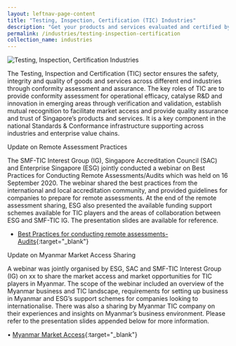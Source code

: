 ```yaml
---
layout: leftnav-page-content
title: "Testing, Inspection, Certification (TIC) Industries"
description: "Get your products and services evaluated and certified by a Singapore Accreditation Council (SAC)-accredited Conformity Assessment Body (CAB)."
permalink: /industries/testing-inspection-certification
collection_name: industries
---
```


![Testing, Inspection, Certification Industries](/images/industries/tic.jpg)

The Testing, Inspection and Certification (TIC) sector ensures the safety, integrity and quality of goods and services across different end industries through conformity assessment and assurance. The key roles of TIC are to provide conformity assessment for operational efficacy, catalyse R&D and innovation in emerging areas through verification and validation, establish mutual recognition to facilitate market access and provide quality assurance and trust of Singapore’s products and services. It is a key component in the national Standards & Conformance infrastructure supporting across industries and enterprise value chains.
 
 
Update on Remote Assessment Practices


The SMF-TIC Interest Group (IG), Singapore Accreditation Council (SAC) and Enterprise Singapore (ESG) jointly conducted a webinar on Best Practices for Conducting Remote Assessments/Audits which was held on 16 September 2020. The webinar shared the best practices from the international and local accreditation community, and provided guidelines for companies to prepare for remote assessments. At the end of the remote assessment sharing, ESG also presented the available funding support schemes available for TIC players and the areas of collaboration between ESG and SMF-TIC IG. The presentation slides are available for reference.

* [Best Practices for conducting remote assessments-Audits](/files/documents/Best-Practices-for-Conducting-Remote-Assessments-Audits-Fv3.pdf){:target="_blank"}

Update on Myanmar Market Access Sharing 

A webinar was jointly organised by ESG, SAC and SMF-TIC Interest Group (IG) on xx to share the market access and market opportunities for TIC players in Myanmar. The scope of the webinar included an overview of the Myanmar business and TIC landscape, requirements for setting up business in Myanmar and ESG’s support schemes for companies looking to internationalise. There was also a sharing by Myanmar TIC company on their experiences and insights on Myanmar’s business environment. Please refer to the presentation slides appended below for more information.

•	[Myanmar Market Access](/files/documents/Myanmar-Market-Access.pdf){:target="_blank"}




